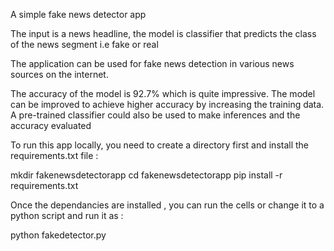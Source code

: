 A simple fake news detector app

The input is a news headline, the model is classifier that predicts the class of the news segment i.e fake or real

The application can be used for fake news detection in various news sources on the internet. 

The accuracy of the model is 92.7% which is quite impressive. The model can be improved to achieve higher accuracy by increasing the training data. A pre-trained classifier could also be used to make inferences and the accuracy evaluated


To run this app locally, you need to create a directory first and install the requirements.txt file :

mkdir fakenewsdetectorapp
cd fakenewsdetectorapp
pip install -r requirements.txt

Once the dependancies are installed , you can run the cells or change it to a python script and run it as :

python fakedetector.py
